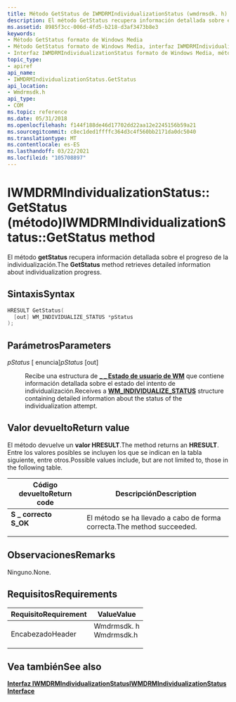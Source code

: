 ```yaml
---
title: Método GetStatus de IWMDRMIndividualizationStatus (wmdrmsdk. h)
description: El método GetStatus recupera información detallada sobre el progreso de la individualización.
ms.assetid: 8985f3cc-006d-4fd5-b218-d3af3473b8e3
keywords:
- Método GetStatus formato de Windows Media
- Método GetStatus formato de Windows Media, interfaz IWMDRMIndividualizationStatus
- Interfaz IWMDRMIndividualizationStatus formato de Windows Media, método GetStatus
topic_type:
- apiref
api_name:
- IWMDRMIndividualizationStatus.GetStatus
api_location:
- Wmdrmsdk.h
api_type:
- COM
ms.topic: reference
ms.date: 05/31/2018
ms.openlocfilehash: f144f188de46d17702dd22aa12e2245156b59a21
ms.sourcegitcommit: c8ec1ded1ffffc364d3c4f560bb2171da0dc5040
ms.translationtype: MT
ms.contentlocale: es-ES
ms.lasthandoff: 03/22/2021
ms.locfileid: "105708897"
---
```

# <a name="iwmdrmindividualizationstatusgetstatus-method"></a><span data-ttu-id="991c6-106">IWMDRMIndividualizationStatus:: GetStatus (método)</span><span class="sxs-lookup"><span data-stu-id="991c6-106">IWMDRMIndividualizationStatus::GetStatus method</span></span>

<span data-ttu-id="991c6-107">El método **getStatus** recupera información detallada sobre el progreso de la individualización.</span><span class="sxs-lookup"><span data-stu-id="991c6-107">The **GetStatus** method retrieves detailed information about individualization progress.</span></span>

## <a name="syntax"></a><span data-ttu-id="991c6-108">Sintaxis</span><span class="sxs-lookup"><span data-stu-id="991c6-108">Syntax</span></span>


```C++
HRESULT GetStatus(
  [out] WM_INDIVIDUALIZE_STATUS *pStatus
);
```



## <a name="parameters"></a><span data-ttu-id="991c6-109">Parámetros</span><span class="sxs-lookup"><span data-stu-id="991c6-109">Parameters</span></span>

<dl> <dt>

<span data-ttu-id="991c6-110">*pStatus* \[ enuncia\]</span><span class="sxs-lookup"><span data-stu-id="991c6-110">*pStatus* \[out\]</span></span>
</dt> <dd>

<span data-ttu-id="991c6-111">Recibe una estructura de [**\_ \_ Estado de usuario de WM**](drmwm-individualize-status.md) que contiene información detallada sobre el estado del intento de individualización.</span><span class="sxs-lookup"><span data-stu-id="991c6-111">Receives a [**WM\_INDIVIDUALIZE\_STATUS**](drmwm-individualize-status.md) structure containing detailed information about the status of the individualization attempt.</span></span>

</dd> </dl>

## <a name="return-value"></a><span data-ttu-id="991c6-112">Valor devuelto</span><span class="sxs-lookup"><span data-stu-id="991c6-112">Return value</span></span>

<span data-ttu-id="991c6-113">El método devuelve un **valor HRESULT**.</span><span class="sxs-lookup"><span data-stu-id="991c6-113">The method returns an **HRESULT**.</span></span> <span data-ttu-id="991c6-114">Entre los valores posibles se incluyen los que se indican en la tabla siguiente, entre otros.</span><span class="sxs-lookup"><span data-stu-id="991c6-114">Possible values include, but are not limited to, those in the following table.</span></span>



| <span data-ttu-id="991c6-115">Código devuelto</span><span class="sxs-lookup"><span data-stu-id="991c6-115">Return code</span></span>                                                                          | <span data-ttu-id="991c6-116">Descripción</span><span class="sxs-lookup"><span data-stu-id="991c6-116">Description</span></span>                      |
|--------------------------------------------------------------------------------------|----------------------------------|
| <dl> <span data-ttu-id="991c6-117"><dt>**S \_ correcto**</dt></span><span class="sxs-lookup"><span data-stu-id="991c6-117"><dt>**S\_OK**</dt></span></span> </dl> | <span data-ttu-id="991c6-118">El método se ha llevado a cabo de forma correcta.</span><span class="sxs-lookup"><span data-stu-id="991c6-118">The method succeeded.</span></span><br/> |



 

## <a name="remarks"></a><span data-ttu-id="991c6-119">Observaciones</span><span class="sxs-lookup"><span data-stu-id="991c6-119">Remarks</span></span>

<span data-ttu-id="991c6-120">Ninguno.</span><span class="sxs-lookup"><span data-stu-id="991c6-120">None.</span></span>

## <a name="requirements"></a><span data-ttu-id="991c6-121">Requisitos</span><span class="sxs-lookup"><span data-stu-id="991c6-121">Requirements</span></span>



| <span data-ttu-id="991c6-122">Requisito</span><span class="sxs-lookup"><span data-stu-id="991c6-122">Requirement</span></span> | <span data-ttu-id="991c6-123">Value</span><span class="sxs-lookup"><span data-stu-id="991c6-123">Value</span></span> |
|-------------------|---------------------------------------------------------------------------------------|
| <span data-ttu-id="991c6-124">Encabezado</span><span class="sxs-lookup"><span data-stu-id="991c6-124">Header</span></span><br/> | <dl> <span data-ttu-id="991c6-125"><dt>Wmdrmsdk. h</dt></span><span class="sxs-lookup"><span data-stu-id="991c6-125"><dt>Wmdrmsdk.h</dt></span></span> </dl> |



## <a name="see-also"></a><span data-ttu-id="991c6-126">Vea también</span><span class="sxs-lookup"><span data-stu-id="991c6-126">See also</span></span>

<dl> <dt>

[<span data-ttu-id="991c6-127">**Interfaz IWMDRMIndividualizationStatus**</span><span class="sxs-lookup"><span data-stu-id="991c6-127">**IWMDRMIndividualizationStatus Interface**</span></span>](iwmdrmindividualizationstatus.md)
</dt> </dl>

 

 





